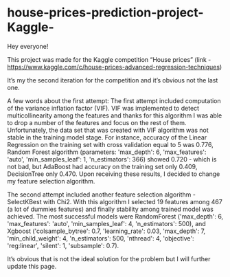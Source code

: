 # house-prices-prediction-project-Kaggle-
Hey everyone! 

This project was made for the Kaggle competition “House prices” (link - https://www.kaggle.com/c/house-prices-advanced-regression-techniques)

It’s my the second iteration for the competition and it’s obvious not the last one. 

A few words about the first attempt:
The first attempt included computation  of the variance inflation factor (VIF). VIF was implemented to detect multicollinearity among the features and thanks for this algorithm I was able to drop a number of the features and focus on the rest of them. Unfortunately, the data set that was created with VIF algorithm was not stable in the training model stage. For instance, accuracy of the Linear Regression on the training set with cross validation equal to 5 was 0.776, Random Forest algorithm (parameters: 'max_depth': 6, 'max_features': 'auto', 'min_samples_leaf': 1, 'n_estimators': 366) showed 0.720 - which is not bad, but AdaBoost had accuracy on the training set only 0.409, DecisionTree only 0.470. Upon receiving these  results, I decided to change my feature selection algorithm.

The second attempt included another feature selection algorithm - SelectKBest with Chi2. With this algorithm I selected 19 features among 467 (a lot of dummies features) and finally stability among trained model was achieved. The most successful models were RandomForest ('max_depth': 6, 'max_features': 'auto', 'min_samples_leaf': 4, 'n_estimators': 500), and Xgboost ('colsample_bytree': 0.7, 'learning_rate': 0.03, 'max_depth': 7, 'min_child_weight': 4, 'n_estimators': 500, 'nthread': 4, 'objective': 'reg:linear', 'silent': 1, 'subsample': 0.7).

It’s obvious that is not the ideal solution for the problem but I will further update this page.
